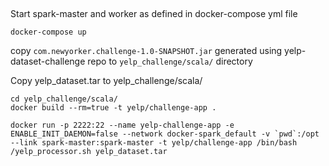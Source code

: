 ## 

Start spark-master and worker as defined in docker-compose yml file
```
docker-compose up
```

copy `com.newyorker.challenge-1.0-SNAPSHOT.jar` generated using yelp-dataset-challenge repo to `yelp_challenge/scala/` directory

Copy yelp_dataset.tar to yelp_challenge/scala/

```
cd yelp_challenge/scala/
docker build --rm=true -t yelp/challenge-app .
```

```
docker run -p 2222:22 --name yelp-challenge-app -e ENABLE_INIT_DAEMON=false --network docker-spark_default -v `pwd`:/opt --link spark-master:spark-master -t yelp/challenge-app /bin/bash /yelp_processor.sh yelp_dataset.tar
```

